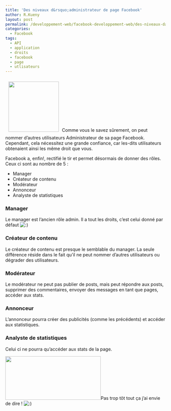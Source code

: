 ```yaml
---
title: 'Des niveaux d&rsquo;administrateur de page Facebook'
author: R.Kueny
layout: post
permalink: /developpement-web/facebook-developpement-web/des-niveaux-dadministrateur-de-page-facebook
categories:
  - Facebook
tags:
  - API
  - application
  - droits
  - facebook
  - page
  - utlisateurs
---
```

<a href="http://rkueny.fr/wp-content/uploads/2012/05/facebook-icon.jpg" rel="lightbox[1575]"><img class="alignleft  wp-image-1576" style="margin: 10px;" title="Facebook application" src="http://rkueny.fr/wp-content/uploads/2012/05/facebook-icon.jpg" alt="" width="158" height="158" /></a>Comme vous le savez sûrement, on peut nommer d&rsquo;autres utilisateurs Administrateur de sa page Facebook. Cependant, cela nécessitez une grande confiance, car les-dits utilisateurs obtenaient ainsi les même droit que vous.

Facebook a, enfin!, rectifié le tir et permet désormais de donner des rôles. Ceux ci sont au nombre de 5 :

  * Manager
  * Créateur de contenu
  * Modérateur
  * Annonceur
  * Analyste de statistiques

<!--more-->

### Manager

Le manager est l&rsquo;ancien rôle admin. Il a tout les droits, c&rsquo;est celui donné par défaut <img src="http://rkueny.fr/wp-includes/images/smilies/icon_smile.gif" alt=":)" class="wp-smiley" />

### Créateur de contenu

Le créateur de contenu est presque le semblable du manager. La seule différence réside dans le fait qu&rsquo;il ne peut nommer d&rsquo;autres utilisateurs ou dégrader des utilisateurs.

### Modérateur

Le modérateur ne peut pas publier de posts, mais peut répondre aux posts, supprimer des commentaires, envoyer des messages en tant que pages, accéder aux stats.

### Annonceur

L&rsquo;annonceur pourra créer des publicités (comme les précédents) et accéder aux statistiques.

### Analyste de statistiques

Celui ci ne pourra qu&rsquo;accéder aux stats de la page.

<a href="http://rkueny.fr/wp-content/uploads/2012/05/Capture-d’écran-2012-05-31-à-13.51.18.png" rel="lightbox[1575]"><img class="aligncenter size-medium wp-image-1579" title="Définir les droits" src="http://rkueny.fr/wp-content/uploads/2012/05/Capture-d’écran-2012-05-31-à-13.51.18-300x137.png" alt="" width="300" height="137" /></a>Pas trop tôt tout ça j&rsquo;ai envie de dire ! <img src="http://rkueny.fr/wp-includes/images/smilies/icon_smile.gif" alt=":)" class="wp-smiley" />